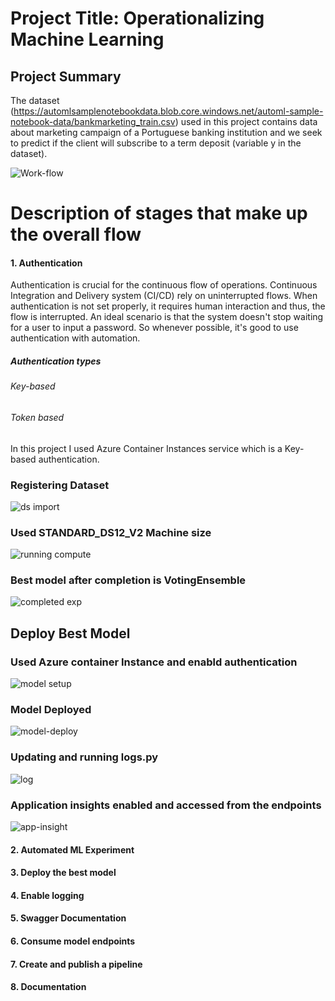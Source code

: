 # Project Title: Operationalizing Machine Learning


## Project Summary

The dataset (https://automlsamplenotebookdata.blob.core.windows.net/automl-sample-notebook-data/bankmarketing_train.csv) used in this project contains data about marketing campaign of a Portuguese banking institution and we seek to predict if the client will subscribe to a term deposit (variable y in the dataset).

![Work-flow](https://user-images.githubusercontent.com/65784601/105206319-86108500-5b46-11eb-948e-5d21e3086e94.png)

# Description of stages that make up the overall flow
#### 1. Authentication
Authentication is crucial for the continuous flow of operations. Continuous Integration and Delivery system (CI/CD) rely on uninterrupted flows. When authentication is not set properly, it requires human interaction and thus, the flow is interrupted. An ideal scenario is that the system doesn't stop waiting for a user to input a password. So whenever possible, it's good to use authentication with automation.
##### Authentication types
###### Key-based
###### Token based
In this project I used Azure Container Instances service which is a Key-based authentication.

### Registering Dataset

![ds import](https://user-images.githubusercontent.com/65784601/105210144-f4574680-5b4a-11eb-94d1-4474c3655480.png)




### Used STANDARD_DS12_V2 Machine size

![running compute](https://user-images.githubusercontent.com/65784601/105210172-ff11db80-5b4a-11eb-896a-a1f038182094.png)



### Best model after completion is VotingEnsemble

![completed exp](https://user-images.githubusercontent.com/65784601/105210389-3ed8c300-5b4b-11eb-81ed-ffb15099c5f4.png)



## Deploy Best Model

### Used Azure container Instance and enabld authentication

![model setup](https://user-images.githubusercontent.com/65784601/105210425-4ef0a280-5b4b-11eb-9cf4-716b8856ba7c.png)



### Model Deployed

![model-deploy](https://user-images.githubusercontent.com/65784601/105210435-531cc000-5b4b-11eb-93db-0196a7877740.png)

### Updating and running logs.py
![log](https://user-images.githubusercontent.com/65784601/105213453-0509bb80-5b4f-11eb-83aa-8cc1ba0a3fda.png)

### Application insights enabled and accessed from the endpoints
![app-insight](https://user-images.githubusercontent.com/65784601/105213472-0935d900-5b4f-11eb-8ef3-c759e47df89f.png)

#### 2. Automated ML Experiment
#### 3. Deploy the best model
#### 4. Enable logging
#### 5. Swagger Documentation
#### 6. Consume model endpoints
#### 7. Create and publish a pipeline
#### 8. Documentation

